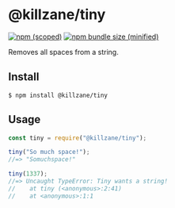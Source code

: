 # @killzane/tiny

[![npm (scoped)](https://img.shields.io/npm/v/@killzane/tiny.svg)](https://www.npmjs.com/package/@killzane/tiny)
[![npm bundle size (minified)](https://img.shields.io/bundlephobia/min/@killzane/tiny.svg)](https://www.npmjs.com/package/@killzane/tiny)

Removes all spaces from a string.

## Install

```
$ npm install @killzane/tiny
```

## Usage

```js
const tiny = require("@killzane/tiny");

tiny("So much space!");
//=> "Somuchspace!"

tiny(1337);
//=> Uncaught TypeError: Tiny wants a string!
//    at tiny (<anonymous>:2:41)
//    at <anonymous>:1:1
```